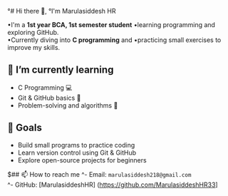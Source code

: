 °# Hi there 👋, 
°I'm Marulasiddesh HR

•I'm a **1st year BCA, 1st semester student**
 •learning programming and exploring GitHub.  
 •Currently diving into **C programming** and        •practicing small exercises to improve my skills.

## 🌱 I’m currently learning
- C Programming 💻
- Git & GitHub basics 📂
- Problem-solving and algorithms 🧠

## 🔭 Goals
- Build small programs to practice coding  
- Learn version control using Git & GitHub  
- Explore open-source projects for beginners  

$## 📫 How to reach me
^- Email: `marulasiddesh218@gmail.com`  
^- GitHub: [MarulasiddeshHR] 
(https://github.com/MarulasiddeshHR33]